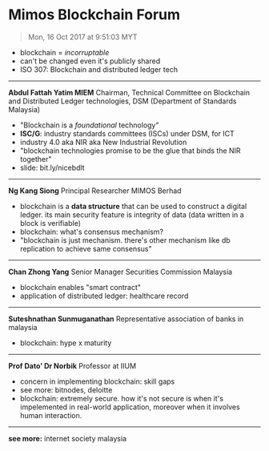 # Mimos Blockchain Forum
> Mon, 16 Oct 2017 at 9:51:03 MYT

- blockchain = *incorruptable*
- can't be changed even it's publicly shared
- ISO 307: Blockchain and distributed ledger tech

---- 

**Abdul Fattah Yatim MIEM**
Chairman, Technical Committee on Blockchain and Distributed Ledger technologies, DSM (Department of Standards Malaysia)

- "Blockchain is a *foundational* technology"
- **ISC/G**: industry standards committees (ISCs) under DSM, for ICT
- industry 4.0 aka NIR aka New Industrial Revolution
- "blockchain technologies promise to be the glue that binds the NIR together"
- slide: bit.ly/nicebdlt

---
**Ng Kang Siong**
Principal Researcher MIMOS Berhad

- blockchain is a **data structure** that can be used to construct a digital ledger. its main security feature is integrity of data (data written in a block is verifiable)
- blockchain: what's consensus mechanism?
- "blockchain is just mechanism. there's other mechanism like db replication to achieve same consensus"

---
**Chan Zhong Yang**
Senior Manager Securities Commission Malaysia

- blockchain enables "smart contract"
- application of distributed ledger: healthcare record

---

**Suteshnathan Sunmuganathan** 
Representative association of banks in malaysia

- blockchain: hype x maturity

---
**Prof Dato' Dr Norbik** 
Professor at IIUM

- concern in implementing blockchain: skill gaps
- see more: bitnodes, deloitte
- blockchain: extremely secure. how it's not secure is when it's impelemented in real-world application, moreover when it involves human interaction.

---
**see more:** internet society malaysia

